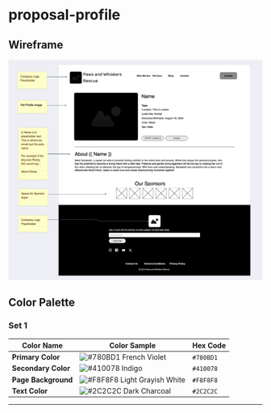 # proposal-profile

## Wireframe

![Wireframe](./assets/ClientFiles/Proposal_PWR_2024.png)

## Color Palette

### Set 1

| Color Name           | Color Sample                                                                                     | Hex Code  |
|----------------------|--------------------------------------------------------------------------------------------------|-----------|
| **Primary Color**   | ![#780BD1](https://via.placeholder.com/15/780BD1/780BD1.png) French Violet                       | `#780BD1` |
| **Secondary Color**     | ![#410078](https://via.placeholder.com/15/410078/410078.png) Indigo                             | `#410078` |
| **Page Background**   | ![#F8F8F8](https://via.placeholder.com/15/F8F8F8/F8F8F8.png) Light Grayish White               | `#F8F8F8` |
| **Text Color**        | ![#2C2C2C](https://via.placeholder.com/15/2C2C2C/2C2C2C.png) Dark Charcoal                     | `#2C2C2C` |

---